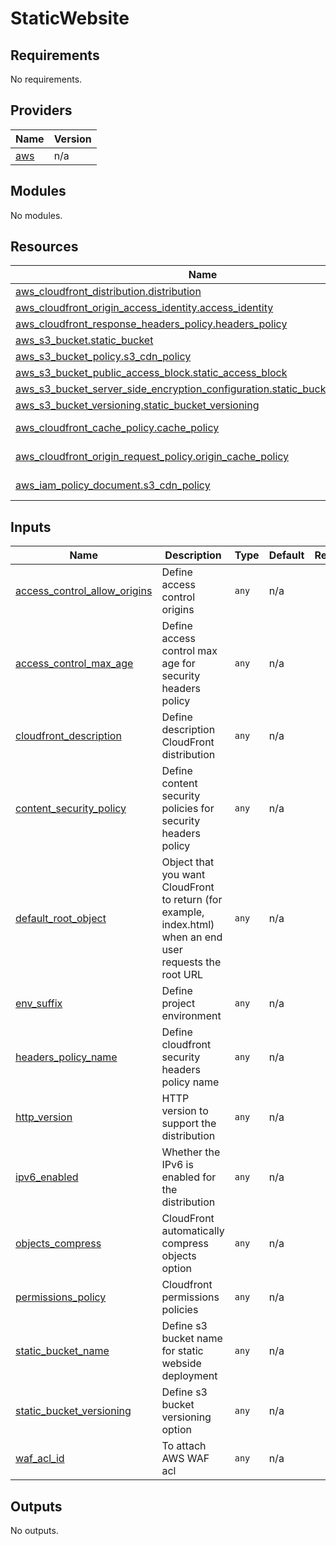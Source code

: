 # StaticWebsite

<!-- BEGINNING OF PRE-COMMIT-TERRAFORM DOCS HOOK -->
## Requirements

No requirements.

## Providers

| Name | Version |
|------|---------|
| <a name="provider_aws"></a> [aws](#provider\_aws) | n/a |

## Modules

No modules.

## Resources

| Name | Type |
|------|------|
| [aws_cloudfront_distribution.distribution](https://registry.terraform.io/providers/hashicorp/aws/latest/docs/resources/cloudfront_distribution) | resource |
| [aws_cloudfront_origin_access_identity.access_identity](https://registry.terraform.io/providers/hashicorp/aws/latest/docs/resources/cloudfront_origin_access_identity) | resource |
| [aws_cloudfront_response_headers_policy.headers_policy](https://registry.terraform.io/providers/hashicorp/aws/latest/docs/resources/cloudfront_response_headers_policy) | resource |
| [aws_s3_bucket.static_bucket](https://registry.terraform.io/providers/hashicorp/aws/latest/docs/resources/s3_bucket) | resource |
| [aws_s3_bucket_policy.s3_cdn_policy](https://registry.terraform.io/providers/hashicorp/aws/latest/docs/resources/s3_bucket_policy) | resource |
| [aws_s3_bucket_public_access_block.static_access_block](https://registry.terraform.io/providers/hashicorp/aws/latest/docs/resources/s3_bucket_public_access_block) | resource |
| [aws_s3_bucket_server_side_encryption_configuration.static_bucket_encryption](https://registry.terraform.io/providers/hashicorp/aws/latest/docs/resources/s3_bucket_server_side_encryption_configuration) | resource |
| [aws_s3_bucket_versioning.static_bucket_versioning](https://registry.terraform.io/providers/hashicorp/aws/latest/docs/resources/s3_bucket_versioning) | resource |
| [aws_cloudfront_cache_policy.cache_policy](https://registry.terraform.io/providers/hashicorp/aws/latest/docs/data-sources/cloudfront_cache_policy) | data source |
| [aws_cloudfront_origin_request_policy.origin_cache_policy](https://registry.terraform.io/providers/hashicorp/aws/latest/docs/data-sources/cloudfront_origin_request_policy) | data source |
| [aws_iam_policy_document.s3_cdn_policy](https://registry.terraform.io/providers/hashicorp/aws/latest/docs/data-sources/iam_policy_document) | data source |

## Inputs

| Name | Description | Type | Default | Required |
|------|-------------|------|---------|:--------:|
| <a name="input_access_control_allow_origins"></a> [access\_control\_allow\_origins](#input\_access\_control\_allow\_origins) | Define access control origins | `any` | n/a | yes |
| <a name="input_access_control_max_age"></a> [access\_control\_max\_age](#input\_access\_control\_max\_age) | Define access control max age for security headers policy | `any` | n/a | yes |
| <a name="input_cloudfront_description"></a> [cloudfront\_description](#input\_cloudfront\_description) | Define description CloudFront distribution | `any` | n/a | yes |
| <a name="input_content_security_policy"></a> [content\_security\_policy](#input\_content\_security\_policy) | Define content security policies for security headers policy | `any` | n/a | yes |
| <a name="input_default_root_object"></a> [default\_root\_object](#input\_default\_root\_object) | Object that you want CloudFront to return (for example, index.html) when an end user requests the root URL | `any` | n/a | yes |
| <a name="input_env_suffix"></a> [env\_suffix](#input\_env\_suffix) | Define project environment | `any` | n/a | yes |
| <a name="input_headers_policy_name"></a> [headers\_policy\_name](#input\_headers\_policy\_name) | Define cloudfront security headers policy name | `any` | n/a | yes |
| <a name="input_http_version"></a> [http\_version](#input\_http\_version) | HTTP version to support the distribution | `any` | n/a | yes |
| <a name="input_ipv6_enabled"></a> [ipv6\_enabled](#input\_ipv6\_enabled) | Whether the IPv6 is enabled for the distribution | `any` | n/a | yes |
| <a name="input_objects_compress"></a> [objects\_compress](#input\_objects\_compress) | CloudFront automatically compress objects option | `any` | n/a | yes |
| <a name="input_permissions_policy"></a> [permissions\_policy](#input\_permissions\_policy) | Cloudfront permissions policies | `any` | n/a | yes |
| <a name="input_static_bucket_name"></a> [static\_bucket\_name](#input\_static\_bucket\_name) | Define s3 bucket name for static webside deployment | `any` | n/a | yes |
| <a name="input_static_bucket_versioning"></a> [static\_bucket\_versioning](#input\_static\_bucket\_versioning) | Define s3 bucket versioning option | `any` | n/a | yes |
| <a name="input_waf_acl_id"></a> [waf\_acl\_id](#input\_waf\_acl\_id) | To attach AWS WAF acl | `any` | n/a | yes |

## Outputs

No outputs.
<!-- END OF PRE-COMMIT-TERRAFORM DOCS HOOK -->
